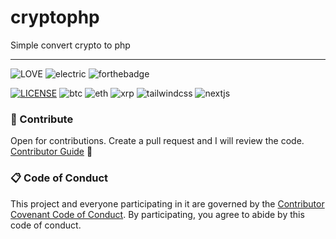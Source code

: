# cryptophp

Simple convert crypto to php

---

![LOVE](https://forthebadge.com/images/badges/built-with-love.svg) ![electric](https://forthebadge.com/images/badges/powered-by-electricity.svg) ![forthebadge](https://forthebadge.com/images/badges/mom-made-pizza-rolls.svg)

[![LICENSE](https://img.shields.io/badge/LICENSE-GPLv3-brightgreen?style=for-the-badge&logo=gnu&logoColor=brightgreen)](https://www.gnu.org/licenses/gpl-3.0.en.html) ![btc](https://img.shields.io/badge/Bitcoin-000000?style=for-the-badge&logo=bitcoin) ![eth](https://img.shields.io/badge/Ethereum-3C3C3D?style=for-the-badge&logo=Ethereum&logoColor=white) ![xrp](https://img.shields.io/badge/Xrp-black?style=for-the-badge&logo=xrp&logoColor=white) ![tailwindcss](https://img.shields.io/badge/TailwindCSS-38B2AC?style=for-the-badge&logo=tailwind-css&logoColor=white) ![nextjs](https://img.shields.io/badge/Next.js-000000?style=for-the-badge&logo=next.js&logoColor=white)

### 🎯 Contribute

Open for contributions. Create a pull request and I will review the code. [Contributor Guide](./CODE_OF_CONDUCT.md) 🧐

### 📋 Code of Conduct
This project and everyone participating in it are governed by the [Contributor Covenant Code of Conduct](./CODE_OF_CONDUCT.md). By participating, you agree to abide by this code of conduct.


